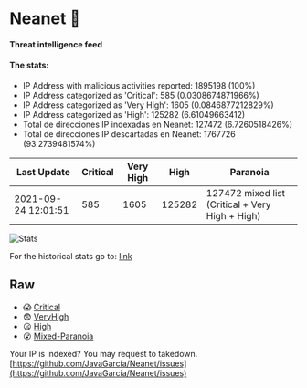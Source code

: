 # Neanet :hocho:
#### Threat intelligence feed
#### The stats:

- IP Address with malicious activities reported: 1895198 (100%)
- IP Address categorized as 'Critical':  585 (0.0308674871966%)
- IP Address categorized as 'Very High':  1605 (0.0846877212829%)
- IP Address categorized as 'High':  125282 (6.61049663412)
- Total de direcciones IP indexadas en Neanet:  127472 (6.7260518426%)
- Total de direcciones IP descartadas en Neanet:  1767726 (93.2739481574%)

| Last Update | Critical | Very High | High | Paranoia |
| --- | --- | --- | --- | --- |
| 2021-09-24 12:01:51 | 585 | 1605 | 125282 | 127472 mixed list (Critical + Very High + High)|

![Stats](https://docs.google.com/spreadsheets/d/e/2PACX-1vSnaNMIXVabIpDJjufMlzH7poXnshF3mgd8Is1g9ytUEzVsP5my4Trn8f-xkoLLQ38xpL3HtmUexLo6/pubchart?oid=501124687&format=image)

For the historical stats go to: [link](/stats.csv)
## Raw
- :scream: [Critical](https://raw.githubusercontent.com/JavaGarcia/Neanet/master/blacklists/neanet_critical.txt)
- :fearful: [VeryHigh](https://raw.githubusercontent.com/JavaGarcia/Neanet/master/blacklists/neanet_veryHigh.txtt)
- :frowning: [High](https://raw.githubusercontent.com/JavaGarcia/Neanet/master/blacklists/neanet_high.txt)
- :dizzy_face: [Mixed-Paranoia](https://raw.githubusercontent.com/JavaGarcia/Neanet/master/blacklists/neanet_all.txt)


Your IP is indexed? You may request to takedown. [https://github.com/JavaGarcia/Neanet/issues](https://github.com/JavaGarcia/Neanet/issues)


































































































































































































































































































































































































































































































































































































































































































































































































































































































































































































































































































































































































































































































































































































































































































































































































































































































































































































































































































































































































































































































































































































































































































































































































































































































































































































































































































































































































































































































































































































































































































































































































































































































































































































































































































































































































































































































































































































































































































































































































































































































































































































































































































































































































































































































































































































































































































































































































































































































































































































































































































































































































































































































































































































































































































































































































































































































































































































































































































































































































































































































































































































































































































































































































































































































































































































































































































































































































































































































































































































































































































































































































































































































































































































































































































































































































































































































































































































































































































































































































































































































































































































































































































































































































































































































































































































































































































































































































































































































































































































































































































































































































